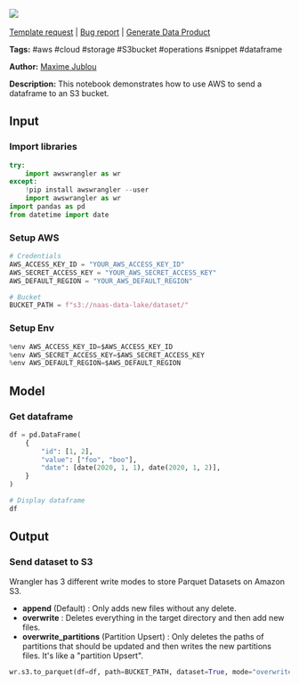 <a href="https://app.naas.ai/user-redirect/naas/downloader?url=https://raw.githubusercontent.com/jupyter-naas/awesome-notebooks/master/AWS/AWS_Send_dataframe_to_S3.ipynb" target="_parent"><img src="https://naasai-public.s3.eu-west-3.amazonaws.com/open_in_naas.svg"/></a><br><br><a href="https://github.com/jupyter-naas/awesome-notebooks/issues/new?assignees=&labels=&template=template-request.md&title=Tool+-+Action+of+the+notebook+">Template request</a> | <a href="https://github.com/jupyter-naas/awesome-notebooks/issues/new?assignees=&labels=bug&template=bug_report.md&title=AWS+-+Send+dataframe+to+S3:+Error+short+description">Bug report</a> | <a href="https://app.naas.ai/user-redirect/naas/downloader?url=https://raw.githubusercontent.com/jupyter-naas/awesome-notebooks/master/Naas/Naas_Start_data_product.ipynb" target="_parent">Generate Data Product</a>

**Tags:** #aws #cloud #storage #S3bucket #operations #snippet #dataframe

**Author:** [Maxime Jublou](https://www.linkedin.com/in/maximejublou/)

**Description:** This notebook demonstrates how to use AWS to send a dataframe to an S3 bucket.

## Input

### Import libraries


```python
try:
    import awswrangler as wr
except:
    !pip install awswrangler --user
    import awswrangler as wr
import pandas as pd
from datetime import date
```

### Setup AWS


```python
# Credentials
AWS_ACCESS_KEY_ID = "YOUR_AWS_ACCESS_KEY_ID"
AWS_SECRET_ACCESS_KEY = "YOUR_AWS_SECRET_ACCESS_KEY"
AWS_DEFAULT_REGION = "YOUR_AWS_DEFAULT_REGION"

# Bucket
BUCKET_PATH = f"s3://naas-data-lake/dataset/"
```

### Setup Env


```python
%env AWS_ACCESS_KEY_ID=$AWS_ACCESS_KEY_ID
%env AWS_SECRET_ACCESS_KEY=$AWS_SECRET_ACCESS_KEY
%env AWS_DEFAULT_REGION=$AWS_DEFAULT_REGION
```

## Model

### Get dataframe


```python
df = pd.DataFrame(
    {
        "id": [1, 2],
        "value": ["foo", "boo"],
        "date": [date(2020, 1, 1), date(2020, 1, 2)],
    }
)

# Display dataframe
df
```

## Output

### Send dataset to S3
Wrangler has 3 different write modes to store Parquet Datasets on Amazon S3.
- **append** (Default) : Only adds new files without any delete.
- **overwrite** : Deletes everything in the target directory and then add new files.
- **overwrite_partitions** (Partition Upsert) : Only deletes the paths of partitions that should be updated and then writes the new partitions files. It's like a "partition Upsert".


```python
wr.s3.to_parquet(df=df, path=BUCKET_PATH, dataset=True, mode="overwrite")
```
